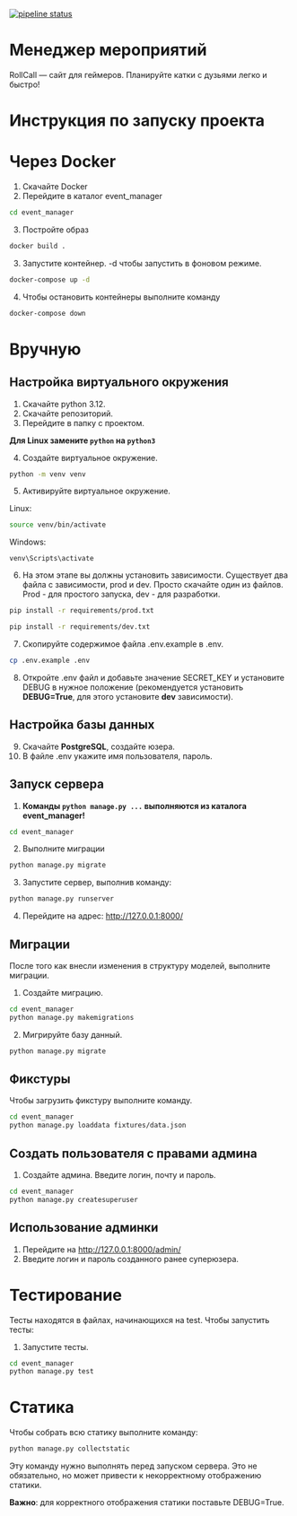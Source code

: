 [![pipeline status](https://gitlab.crja72.ru/django/2024/spring/course/projects/team-8/badges/main/pipeline.svg)](https://gitlab.crja72.ru/django/2024/spring/course/projects/team-8/-/pipelines)

# Менеджер мероприятий
RollCall — сайт для геймеров. Планируйте катки с дузьями легко и быстро!

# Инструкция по запуску проекта
# Через Docker
1. Скачайте Docker
2. Перейдите в каталог event_manager
```bash
cd event_manager
```
3. Постройте образ
```bash
docker build .
```
3. Запустите контейнер. -d чтобы запустить в фоновом режиме.
```bash
docker-compose up -d
```
4. Чтобы остановить контейнеры выполните команду
```bash
docker-compose down
```

# Вручную
## Настройка виртуального окружения

1. Скачайте python 3.12.
2. Скачайте репозиторий.
3. Перейдите в папку с проектом.

**Для Linux замените `python` на `python3`**

4. Создайте виртуальное окружение.
```bash
python -m venv venv
```
5. Активируйте виртуальное окружение.

Linux:
```bash
source venv/bin/activate
```
Windows:
```
venv\Scripts\activate
```
6. На этом этапе вы должны установить зависимости. Существует два файла с зависимости, prod и dev. Просто скачайте один из файлов. Prod - для простого запуска, dev - для разработки.
```bash
pip install -r requirements/prod.txt
```
```bash
pip install -r requirements/dev.txt
```
7. Скопируйте содержимое файла .env.example в .env.
```bash
cp .env.example .env
```
8. Откройте .env файл и добавьте значение SECRET_KEY и установите DEBUG в нужное положение (рекомендуется установить **DEBUG=True**, для этого установите **dev** зависимости).
   
## Настройка базы данных
9. Скачайте **PostgreSQL**, создайте юзера.
10. В файле .env укажите имя пользователя, пароль.

## Запуск сервера
1. **Команды `python manage.py ...` выполняются из каталога event_manager!**
```bash
cd event_manager
```
2. Выполните миграции
```bash
python manage.py migrate
```
3. Запустите сервер, выполнив команду:
```bash
python manage.py runserver
```
4.    Перейдите на адрес: http://127.0.0.1:8000/

## Миграции
После того как внесли изменения в структуру моделей, выполните миграции.
1. Создайте миграцию.
```bash
cd event_manager
python manage.py makemigrations
```
2. Мигрируйте базу данный.
```bash
python manage.py migrate
```
## Фикстуры

Чтобы загрузить фикстуру выполните команду.
```bash
cd event_manager
python manage.py loaddata fixtures/data.json
```
## Создать пользователя с правами админа
1. Создайте админа. Введите логин, почту и пароль.
```bash
cd event_manager
python manage.py createsuperuser
```
## Использование админки
1. Перейдите на http://127.0.0.1:8000/admin/
2. Введите логин и пароль созданного ранее суперюзера.

# **Тестирование**

Тесты находятся в файлах, начинающихся на test. Чтобы запустить тесты:
1. Запустите тесты.
```bash
cd event_manager
python manage.py test
```

# Статика
Чтобы собрать всю статику выполните команду:
```bash
python manage.py collectstatic
```
Эту команду нужно выполнять перед запуском сервера. Это не обязательно, но может привести к некорректному отображению статики.

**Важно**: для корректного отображения статики поставьте DEBUG=True.
